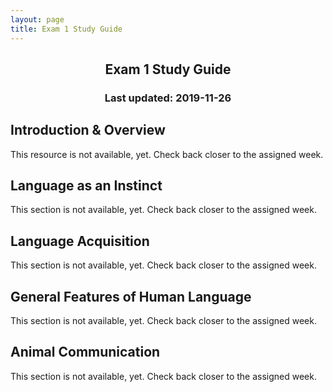 ```yaml
---
layout: page
title: Exam 1 Study Guide
---
```


<h2 align="center">Exam 1 Study Guide</h2>
<h3 align="center">Last updated: 2019-11-26</h3>

## Introduction & Overview
This resource is not available, yet. Check back closer to the assigned week.


## Language as an Instinct
This section is not available, yet. Check back closer to the assigned week.


## Language Acquisition
This section is not available, yet. Check back closer to the assigned week.


## General Features of Human Language
This section is not available, yet. Check back closer to the assigned week.


## Animal Communication
This section is not available, yet. Check back closer to the assigned week.
